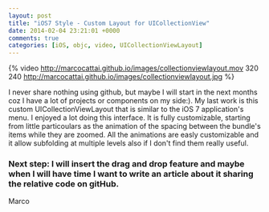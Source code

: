 ```yaml
---
layout: post
title: "iOS7 Style - Custom Layout for UICollectionView"
date: 2014-02-04 23:21:01 +0000
comments: true
categories: [iOS, objc, video, UICollectionViewLayout]
---
```


{% video http://marcocattai.github.io/images/collectionviewlayout.mov 320 240 http://marcocattai.github.io/images/collectionviewlayout.jpg %}

I never share nothing using github, but maybe I will start in the next months coz I have a lot of projects or components on my side:). My last work is this custom UICollectionViewLayout that is similar to the iOS 7 application's menu. I enjoyed a lot doing this interface. It is fully customizable, starting from little particoulars as the animation of the spacing between the bundle's items while they are zoomed. All the animations are easly customizable and it allow subfolding at multiple levels also if I don't find them really useful. 

<h3>
Next step: I will insert the drag and drop feature and maybe when I will have time I want to write an article about it sharing the relative code on gitHub. 
</h3>

Marco